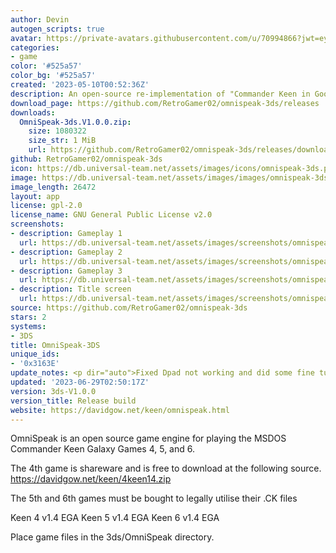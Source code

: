 ```yaml
---
author: Devin
autogen_scripts: true
avatar: https://private-avatars.githubusercontent.com/u/70994866?jwt=eyJhbGciOiJIUzI1NiIsInR5cCI6IkpXVCJ9.eyJpc3MiOiJnaXRodWIuY29tIiwiYXVkIjoicmF3LmdpdGh1YnVzZXJjb250ZW50LmNvbSIsImtleSI6ImtleTEiLCJleHAiOjE3MzQ2NTcyNDAsIm5iZiI6MTczNDY1NjA0MCwicGF0aCI6Ii91LzcwOTk0ODY2In0.2hEktpYtgiX9r1yKqgDz8LdtCBtTWG9gLU8f5h4_hvM&v=4
categories:
- game
color: '#525a57'
color_bg: '#525a57'
created: '2023-05-10T00:52:36Z'
description: An open-source re-implementation of "Commander Keen in Goodbye Galaxy"
download_page: https://github.com/RetroGamer02/omnispeak-3ds/releases
downloads:
  OmniSpeak-3ds.V1.0.0.zip:
    size: 1080322
    size_str: 1 MiB
    url: https://github.com/RetroGamer02/omnispeak-3ds/releases/download/3ds-V1.0.0/OmniSpeak-3ds.V1.0.0.zip
github: RetroGamer02/omnispeak-3ds
icon: https://db.universal-team.net/assets/images/icons/omnispeak-3ds.png
image: https://db.universal-team.net/assets/images/images/omnispeak-3ds.png
image_length: 26472
layout: app
license: gpl-2.0
license_name: GNU General Public License v2.0
screenshots:
- description: Gameplay 1
  url: https://db.universal-team.net/assets/images/screenshots/omnispeak-3ds/gameplay-1.png
- description: Gameplay 2
  url: https://db.universal-team.net/assets/images/screenshots/omnispeak-3ds/gameplay-2.png
- description: Gameplay 3
  url: https://db.universal-team.net/assets/images/screenshots/omnispeak-3ds/gameplay-3.png
- description: Title screen
  url: https://db.universal-team.net/assets/images/screenshots/omnispeak-3ds/title-screen.png
source: https://github.com/RetroGamer02/omnispeak-3ds
stars: 2
systems:
- 3DS
title: OmniSpeak-3DS
unique_ids:
- '0x3163E'
update_notes: <p dir="auto">Fixed Dpad not working and did some fine tuning.</p>
updated: '2023-06-29T02:50:17Z'
version: 3ds-V1.0.0
version_title: Release build
website: https://davidgow.net/keen/omnispeak.html
---
```

OmniSpeak is an open source game engine for playing the MSDOS Commander Keen Galaxy Games 4, 5, and 6.

The 4th game is shareware and is free to download at the following source. https://davidgow.net/keen/4keen14.zip

The 5th and 6th games must be bought to legally utilise their .CK files

Keen 4 v1.4 EGA
Keen 5 v1.4 EGA
Keen 6 v1.4 EGA

Place game files in the 3ds/OmniSpeak directory.